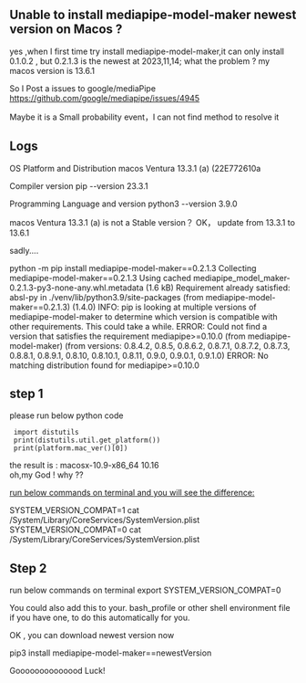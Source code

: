 ## Unable to install mediapipe-model-maker newest version on Macos ?

yes ,when I first time try install mediapipe-model-maker,it can only install 0.1.0.2 ,
but 0.2.1.3 is the newest at 2023,11,14; what the problem ? my macos version is 13.6.1 

So I Post a issues to google/mediaPipe https://github.com/google/mediapipe/issues/4945

Maybe it is a Small probability event，I can not find method to resolve it


##  Logs

OS Platform and Distribution
macos Ventura 13.3.1 (a) (22E772610a

Compiler version
pip --version 23.3.1

Programming Language and version
python3 --version 3.9.0


macos Ventura 13.3.1 (a) is not a Stable version？ OK， update from 13.3.1 to 13.6.1

sadly.... 

python -m pip install mediapipe-model-maker==0.2.1.3
Collecting mediapipe-model-maker==0.2.1.3
Using cached mediapipe_model_maker-0.2.1.3-py3-none-any.whl.metadata (1.6 kB)
Requirement already satisfied: absl-py in ./venv/lib/python3.9/site-packages (from mediapipe-model-maker==0.2.1.3) (1.4.0)
INFO: pip is looking at multiple versions of mediapipe-model-maker to determine which version is compatible with other requirements. This could take a while.
ERROR: Could not find a version that satisfies the requirement mediapipe>=0.10.0 (from mediapipe-model-maker) (from versions: 0.8.4.2, 0.8.5, 0.8.6.2, 0.8.7.1, 0.8.7.2, 0.8.7.3, 0.8.8.1, 0.8.9.1, 0.8.10, 0.8.10.1, 0.8.11, 0.9.0, 0.9.0.1, 0.9.1.0)
ERROR: No matching distribution found for mediapipe>=0.10.0

## step 1

  please run below python code 
  ```
   import distutils
   print(distutils.util.get_platform())
   print(platform.mac_ver()[0])
  ```
   the result is :
      macosx-10.9-x86_64
      10.16  
   oh,my God ! why ??

[run below commands on terminal and you will see the difference:](https://eclecticlight.co/2020/08/13/macos-version-numbering-isnt-so-simple/)

SYSTEM_VERSION_COMPAT=1 cat /System/Library/CoreServices/SystemVersion.plist  
SYSTEM_VERSION_COMPAT=0 cat /System/Library/CoreServices/SystemVersion.plist  

   
## Step 2 
run below commands on terminal
export SYSTEM_VERSION_COMPAT=0

You could also add this to your. bash_profile or other shell environment file if you have one, to do this automatically for you.

OK , you can download newest version now 

pip3 install mediapipe-model-maker==newestVersion

Goooooooooooood  Luck!

